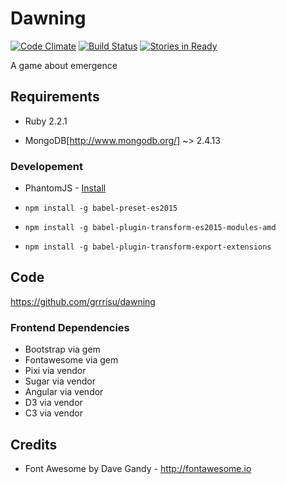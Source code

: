 Dawning
==

[![Code Climate](https://codeclimate.com/github/grrrisu/dawning.png)](https://codeclimate.com/github/grrrisu/dawning)
[![Build Status](https://travis-ci.org/grrrisu/dawning.png?branch=master)](https://travis-ci.org/grrrisu/dawning)
[![Stories in Ready](https://badge.waffle.io/grrrisu/dawning.svg?label=ready&title=Ready)](http://waffle.io/grrrisu/dawning)

A game about emergence

Requirements
--

* Ruby 2.2.1

* MongoDB[http://www.mongodb.org/] ~> 2.4.13

### Developement

* PhantomJS - [Install](https://github.com/teampoltergeist/poltergeist#installing-phantomjs)

* ```npm install -g babel-preset-es2015```
* ```npm install -g babel-plugin-transform-es2015-modules-amd```
* ```npm install -g babel-plugin-transform-export-extensions```

Code
---

https://github.com/grrrisu/dawning

### Frontend Dependencies


* Bootstrap via gem
* Fontawesome via gem
* Pixi via vendor
* Sugar via vendor
* Angular via vendor
* D3 via vendor
* C3 via vendor

Credits
--

* Font Awesome by Dave Gandy - http://fontawesome.io
